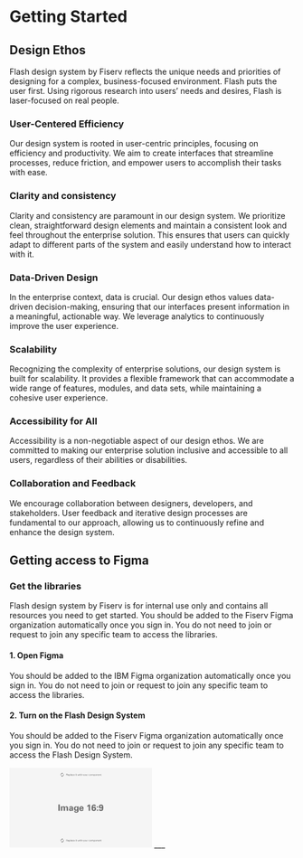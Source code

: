 # Getting Started

## Design Ethos

Flash design system by Fiserv reflects the unique needs and priorities of designing for a complex, business-focused environment. Flash puts the user first. Using rigorous research into users’ needs and desires, Flash is laser-focused on real people.

### User-Centered Efficiency

Our design system is rooted in user-centric principles, focusing on efficiency and productivity. We aim to create interfaces that streamline processes, reduce friction, and empower users to accomplish their tasks with ease.

### Clarity and consistency

Clarity and consistency are paramount in our design system. We prioritize clean, straightforward design elements and maintain a consistent look and feel throughout the enterprise solution. This ensures that users can quickly adapt to different parts of the system and easily understand how to interact with it.

### Data-Driven Design

In the enterprise context, data is crucial. Our design ethos values data-driven decision-making, ensuring that our interfaces present information in a meaningful, actionable way. We leverage analytics to continuously improve the user experience.

### Scalability

Recognizing the complexity of enterprise solutions, our design system is built for scalability. It provides a flexible framework that can accommodate a wide range of features, modules, and data sets, while maintaining a cohesive user experience.

### Accessibility for All

Accessibility is a non-negotiable aspect of our design ethos. We are committed to making our enterprise solution inclusive and accessible to all users, regardless of their abilities or disabilities.

### Collaboration and Feedback

We encourage collaboration between designers, developers, and stakeholders. User feedback and iterative design processes are fundamental to our approach, allowing us to continuously refine and enhance the design system.

## Getting access to Figma

### Get the libraries

Flash design system by Fiserv is for internal use only and contains all resources you need to get started. You should be added to the Fiserv Figma organization automatically once you sign in. You do not need to join or request to join any specific team to access the libraries.

#### 1. Open Figma

You should be added to the IBM Figma organization automatically once you sign in. You do not need to join or request to join any specific team to access the libraries.

#### 2. Turn on the Flash Design System

You should be added to the Fiserv Figma organization automatically once you sign in. You do not need to join or request to join any specific team to access the Flash Design System.

<img src="./assets/images/placeholder.jpg" alt="Placeholder" style="max-width: 50%;" width="400">
___


 
